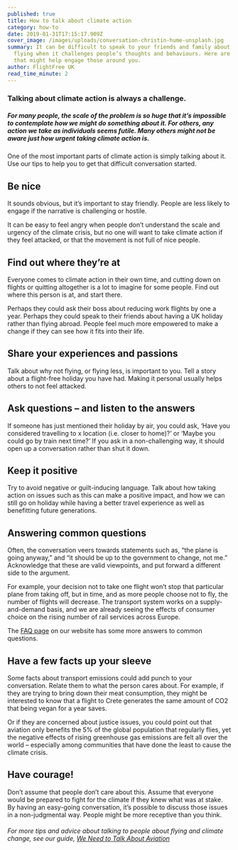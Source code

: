 ```yaml
---
published: true
title: How to talk about climate action
category: how-to
date: 2019-01-31T17:15:17.909Z
cover_image: /images/uploads/conversation-christin-hume-unsplash.jpg
summary: It can be difficult to speak to your friends and family about not
  flying when it challenges people’s thoughts and behaviours. Here are some tips
  that might help engage those around you.
author: FlightFree UK
read_time_minute: 2
---
```

### Talking about climate action is always a challenge. 

##### For many people, the scale of the problem is so huge that it’s impossible to contemplate how we might do something about it. For others, any action we take as individuals seems futile. Many others might not be aware just how urgent taking climate action is. 

One of the most important parts of climate action is simply talking about it. Use our tips to help you to get that difficult conversation started. 

## Be nice

It sounds obvious, but it’s important to stay friendly. People are less likely to engage if the narrative is challenging or hostile. 

It can be easy to feel angry when people don’t understand the scale and urgency of the climate crisis, but no one will want to take climate action if they feel attacked, or that the movement is not full of nice people. 

## Find out where they’re at

Everyone comes to climate action in their own time, and cutting down on flights or quitting altogether is a lot to imagine for some people. Find out where this person is at, and start there. 

Perhaps they could ask their boss about reducing work flights by one a year. Perhaps they could speak to their friends about having a UK holiday rather than flying abroad. People feel much more empowered to make a change if they can see how it fits into their life.

## Share your experiences and passions

Talk about why not flying, or flying less, is important to you. Tell a story about a flight-free holiday you have had. Making it personal usually helps others to not feel attacked. 

## Ask questions – and listen to the answers

If someone has just mentioned their holiday by air, you could ask, ‘Have you considered travelling to x location (i.e. closer to home)?’ or ‘Maybe you could go by train next time?’ If you ask in a non-challenging way, it should open up a conversation rather than shut it down. 

## Keep it positive

Try to avoid negative or guilt-inducing language. Talk about how taking action on issues such as this can make a positive impact, and how we can still go on holiday while having a better travel experience as well as benefitting future generations. 

## Answering common questions 

Often, the conversation veers towards statements such as, “the plane is going anyway,” and “it should be up to the government to change, not me.” Acknowledge that these are valid viewpoints, and put forward a different side to the argument. 

For example, your decision not to take one flight won’t stop that particular plane from taking off, but in time, and as more people choose not to fly, the number of flights will decrease. The transport system works on a supply-and-demand basis, and we are already seeing the effects of consumer choice on the rising number of rail services across Europe. 

The [FAQ page](/faq) on our website has some more answers to common questions.

## Have a few facts up your sleeve

Some facts about transport emissions could add punch to your conversation. Relate them to what the person cares about. For example, if they are trying to bring down their meat consumption, they might be interested to know that a flight to Crete generates the same amount of CO2 that being vegan for a year saves. 

Or if they are concerned about justice issues, you could point out that aviation only benefits the 5% of the global population that regularly flies, yet the negative effects of rising greenhouse gas emissions are felt all over the world – especially among communities that have done the least to cause the climate crisis.

## Have courage!

Don’t assume that people don’t care about this. Assume that everyone would be prepared to fight for the climate if they knew what was at stake. By having an easy-going conversation, it’s possible to discuss those issues in a non-judgmental way. People might be more receptive than you think.

###### For more tips and advice about talking to people about flying and climate change, see our guide, [We Need to Talk About Aviation](https://flightfree.co.uk/downloads/WeNeedToTalkAboutAviationFFUK-2022.pdf)
